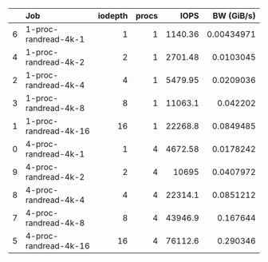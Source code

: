 |    | Job                   |   iodepth |   procs |     IOPS |   BW (GiB/s) |
|---:|:----------------------|----------:|--------:|---------:|-------------:|
|  6 | 1-proc-randread-4k-1  |         1 |       1 |  1140.36 |   0.00434971 |
|  4 | 1-proc-randread-4k-2  |         2 |       1 |  2701.48 |   0.0103045  |
|  2 | 1-proc-randread-4k-4  |         4 |       1 |  5479.95 |   0.0209036  |
|  3 | 1-proc-randread-4k-8  |         8 |       1 | 11063.1  |   0.042202   |
|  1 | 1-proc-randread-4k-16 |        16 |       1 | 22268.8  |   0.0849485  |
|  0 | 4-proc-randread-4k-1  |         1 |       4 |  4672.58 |   0.0178242  |
|  9 | 4-proc-randread-4k-2  |         2 |       4 | 10695    |   0.0407972  |
|  8 | 4-proc-randread-4k-4  |         4 |       4 | 22314.1  |   0.0851212  |
|  7 | 4-proc-randread-4k-8  |         8 |       4 | 43946.9  |   0.167644   |
|  5 | 4-proc-randread-4k-16 |        16 |       4 | 76112.6  |   0.290346   |